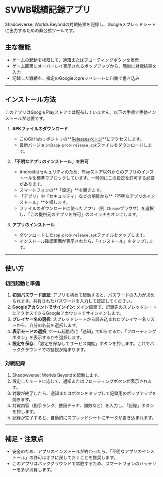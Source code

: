 # SVWB戦績記録アプリ

Shadowverse: Worlds Beyondの対戦結果を記録し、Googleスプレッドシートに出力するための非公式ツールです。

## 主な機能

* ゲームの起動を検知して、通知またはフローティングボタンを表示
* ゲーム画面にオーバーレイ表示されるポップアップから、簡単に対戦結果を入力
* 記録した戦績を、指定のGoogleスpreッドシートに自動で書き込み

---

## インストール方法

このアプリはGoogle Playストアでは配布していません。以下の手順で手動インストールが必要です。

1.  **APKファイルのダウンロード**
    * このGitHubリポジトリの**[Releasesページ](https://github.com/fl1r/svwbrecord/releases)**にアクセスします。
    * 最新バージョンの`app-prod-release.apk`ファイルをダウンロードします。

2.  **「不明なアプリのインストール」を許可**
    * Androidはセキュリティのため、Playストア以外からのアプリのインストールを標準でブロックしています。一時的にこの設定を許可する必要があります。
    * スマートフォンの**「設定」**を開きます。
    * 「アプリ」や「セキュリティ」などの項目から**「不明なアプリのインストール」**を探します。
    * ファイルのダウンロードに使ったアプリ（例: `Chrome`ブラウザ）を選択し、「この提供元のアプリを許可」のスイッチをオンにします。

    

3.  **アプリのインストール**
    * ダウンロードした`app-prod-release.apk`ファイルをタップします。
    * インストール確認画面が表示されたら、「インストール」をタップします。

---

## 使い方

### 初回起動と準備

1.  **初回パスワード認証**: アプリを初めて起動すると、パスワードの入力が求められます。共有されたパスワードを入力して認証してください。
2.  **Googleアカウントでサインイン**: メイン画面で、記録先のスプレッドシートにアクセスできるGoogleアカウントでサインインします。
3.  **プレイヤー名の選択**: スプレッドシートから読み込まれたプレイヤー名リストから、自分の名前を選択します。
4.  **表示モードの選択**: ゲーム起動時に「通知」で知らせるか、「フローティングボタン」を表示するかを選択します。
5.  **設定を保存**: 「設定を保存してサービス開始」ボタンを押します。これでバックグラウンドでの監視が始まります。

### 対戦記録

1.  Shadowverse: Worlds Beyondを起動します。
2.  設定したモードに応じて、通知またはフローティングボタンが表示されます。
3.  対戦が終了したら、通知またはボタンをタップして記録用のポップアップを開きます。
4.  対戦内容（相手ランク、使用デッキ、勝敗など）を入力し、「記録」ボタンを押します。
5.  記録が完了すると、自動的にスプレッドシートにデータが書き込まれます。

---

## 補足・注意点

* 安全のため、アプリのインストールが終わったら、「不明なアプリのインストール」の許可はオフに戻しておくことを推奨します。
* このアプリはバックグラウンドで常駐するため、スマートフォンのバッテリーを多少消費します。
